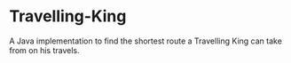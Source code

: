 Travelling-King
===============

A Java implementation to find the shortest route a Travelling King can take from on his travels.
